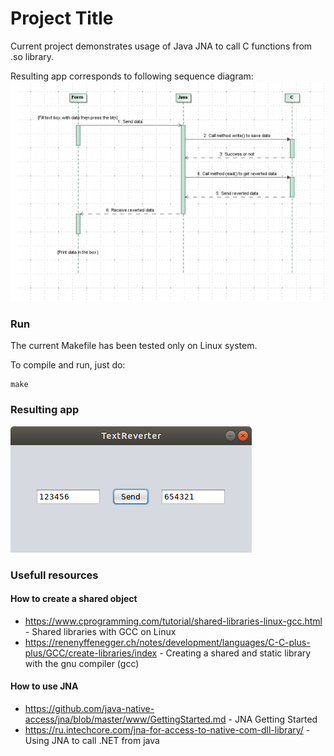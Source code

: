 # Project Title

Current project demonstrates usage of Java JNA to call C functions from .so library.

Resulting app corresponds to following sequence diagram:![sequence_diagram](images/sequence_diagram.png)

### Run

The current Makefile has been tested only on Linux system.

To compile and run, just do:

```
make
```

### Resulting app

![app_screenshot](images/app_screenshot.png)

### Usefull resources

#### How to create a shared object
* https://www.cprogramming.com/tutorial/shared-libraries-linux-gcc.html - Shared libraries with GCC on Linux
* https://renenyffenegger.ch/notes/development/languages/C-C-plus-plus/GCC/create-libraries/index - Creating a shared and static library with the gnu compiler (gcc)

#### How to use JNA
* https://github.com/java-native-access/jna/blob/master/www/GettingStarted.md - JNA Getting Started
* https://ru.intechcore.com/jna-for-access-to-native-com-dll-library/ - Using JNA to call .NET from java